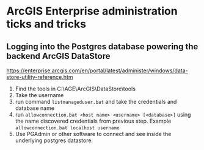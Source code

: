 # ArcGIS Enterprise administration ticks and tricks

## Logging into the Postgres database powering the backend ArcGIS DataStore

https://enterprise.arcgis.com/en/portal/latest/administer/windows/data-store-utility-reference.htm

1. Find the tools in C:\AGE\ArcGIS\DataStore\tools
1. Take the username
1. run command `listmanageduser.bat` and take the credentials and database name
1. run `allowconnection.bat <host name> <username> [<database>]` using the name discovered credentials from previous step. Example `allowconnection.bat localhost username`
1. Use PGAdmin or other software to connect and see inside the underlying postgres datastore. 
